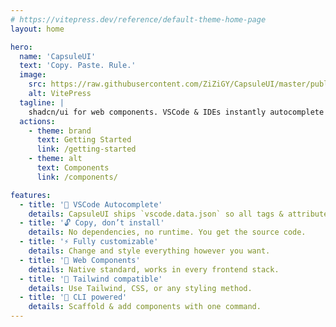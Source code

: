 ```yaml
---
# https://vitepress.dev/reference/default-theme-home-page
layout: home

hero:
  name: 'CapsuleUI'
  text: 'Copy. Paste. Rule.'
  image:
    src: https://raw.githubusercontent.com/ZiZiGY/CapsuleUI/master/public/capsule.gif
    alt: VitePress
  tagline: |
    shadcn/ui for web components. VSCode & IDEs instantly autocomplete CapsuleUI tags and attributes.
  actions:
    - theme: brand
      text: Getting Started
      link: /getting-started
    - theme: alt
      text: Components
      link: /components/

features:
  - title: '🧩 VSCode Autocomplete'
    details: CapsuleUI ships `vscode.data.json` so all tags & attributes appear in IDEs.
  - title: '🔓 Copy, don’t install'
    details: No dependencies, no runtime. You get the source code.
  - title: '⚡ Fully customizable'
    details: Change and style everything however you want.
  - title: '🔬 Web Components'
    details: Native standard, works in every frontend stack.
  - title: '🎨 Tailwind compatible'
    details: Use Tailwind, CSS, or any styling method.
  - title: '🚀 CLI powered'
    details: Scaffold & add components with one command.
---
```

